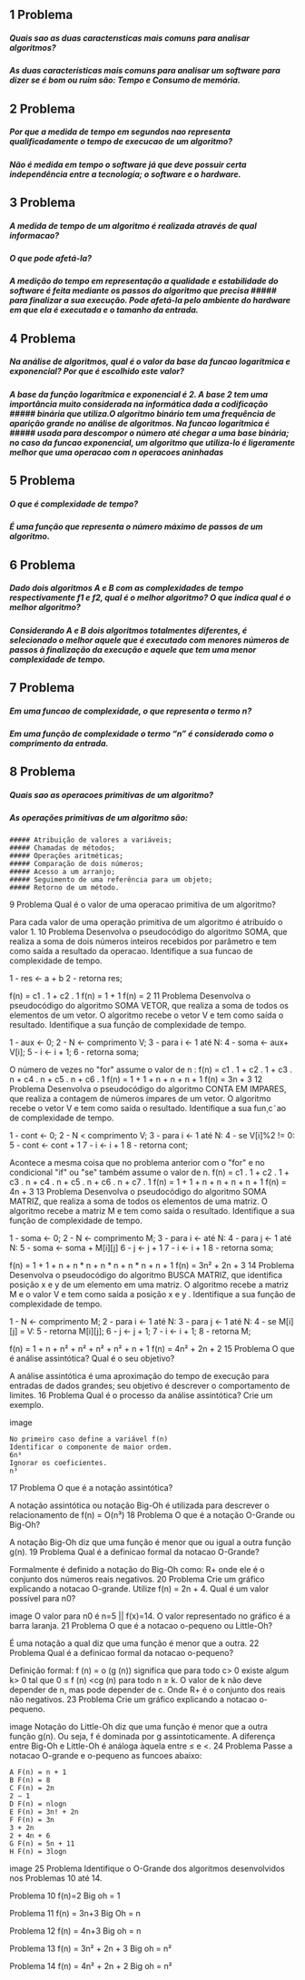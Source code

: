 ## 1 Problema
##### Quais sao as duas caracterısticas mais comuns para analisar algoritmos?

##### As duas características mais comuns para analisar um software para dizer se é bom ou ruim são: Tempo e Consumo de memória.
## 2 Problema
##### Por que a medida de tempo em segundos nao representa qualificadamente o tempo de execucao de um algoritmo?

##### Não é medida em tempo o software já que deve possuir certa independência entre a tecnología; o software e o hardware.
## 3 Problema
##### A medida de tempo de um algoritmo é realizada através de qual informacao?
##### O que pode afetá-la?

##### A medição do tempo em representação a qualidade e estabilidade do software é feita mediante os passos do algoritmo que precisa ##### para finalizar a sua execução. Pode afetá-la pelo ambiente do hardware em que ela é executada e o tamanho da entrada.
## 4 Problema
##### Na análise de algoritmos, qual é o valor da base da funcao logarítmica e exponencial? Por que é escolhido este valor?

##### A base da função logarítmica e exponencial é 2. A base 2 tem uma importância muito considerada na informática dada a codificação ##### binária que utiliza.O algoritmo binário tem uma frequência de aparição grande no análise de algoritmos. Na funcao logarítmica é ##### usada para descompor o número até chegar a uma base binária; no caso da funcao exponencial, um algoritmo que utiliza-lo é ligeramente melhor que uma operacao com n operacoes aninhadas
## 5 Problema
##### O que é complexidade de tempo?

##### É uma função que representa o número máximo de passos de um algoritmo.
## 6 Problema
##### Dado dois algoritmos A e B com as complexidades de tempo respectivamente f1 e f2, qual é o melhor algoritmo? O que indica qual é o melhor algoritmo?

##### Considerando A e B dois algoritmos totalmentes diferentes, é selecionado o melhor aquele que é executado com menores números de passos à finalização da execução e aquele que tem uma menor complexidade de tempo.
## 7 Problema
##### Em uma funcao de complexidade, o que representa o termo n?

##### Em uma função de complexidade o termo “n” é considerado como o comprimento da entrada.
## 8 Problema
##### Quais sao as operacoes primitivas de um algoritmo?

##### As operações primitivas de um algoritmo são:

    ##### Atribuição de valores a variáveis;
    ##### Chamadas de métodos;
    ##### Operações aritméticas;
    ##### Comparação de dois números;
    ##### Acesso a um arranjo;
    ##### Seguimento de uma referência para um objeto;
    ##### Retorno de um método.

9 Problema
Qual é o valor de uma operacao primitiva de um algoritmo?

Para cada valor de uma operação primitiva de um algoritmo é atribuído o valor 1.
10 Problema
Desenvolva o pseudocódigo do algoritmo SOMA, que realiza a soma de dois números inteiros recebidos por parâmetro e tem como saída a resultado da operacao. Identifique a sua funcao de complexidade de tempo.

1 - res <- a + b
2 - retorna res;

f(n) = c1 . 1 + c2 . 1 f(n) = 1 + 1 f(n) = 2
11 Problema
Desenvolva o pseudocódigo do algoritmo SOMA VETOR, que realiza a soma de todos os elementos de um vetor. O algoritmo recebe o vetor V e tem como saída o resultado. Identifique a sua função de complexidade de tempo.

1 - aux <- 0;
2 - N <- comprimento V;
3 - para i <- 1 até N:
4 -     soma <- aux+ V[i];
5 -     i <- i + 1;
6 - retorna soma;

O número de vezes no "for" assume o valor de n : f(n) = c1 . 1 + c2 . 1 + c3 . n + c4 . n + c5 . n + c6 . 1 f(n) = 1 + 1 + n + n + n + 1 f(n) = 3n + 3
12 Problema
Desenvolva o pseudocódigo do algoritmo CONTA EM IMPARES, que realiza a contagem de números ímpares de um vetor. O algoritmo recebe o vetor V e tem como saída o resultado. Identifique a sua fun¸c˜ao de complexidade de tempo.

1 - cont <- 0;
2 - N < comprimento V;
3 - para i <- 1 até N:
4 - se V[i]%2 != 0:
5 - cont <- cont + 1
7 - i <- i + 1
8 - retorna cont;

Acontece a mesma coisa que no problema anterior com o "for" e no condicional "if" ou "se" também assume o valor de n. f(n) = c1 . 1 + c2 . 1 + c3 . n + c4 . n + c5 . n + c6 . n + c7 . 1 f(n) = 1 + 1 + n + n + n + n + 1 f(n) = 4n + 3
13 Problema
Desenvolva o pseudocódigo do algoritmo SOMA MATRIZ, que realiza a soma de todos os elementos de uma matriz. O algoritmo recebe a matriz M e tem como saída o resultado. Identifique a sua função de complexidade de tempo.

1 - soma <- 0;
2 - N <- comprimento M;
3 - para i <- até N:
4 - para j <- 1 até N:
5 - soma <- soma + M[i][j]
6 - j <- j + 1
7 - i <- i + 1
8 - retorna soma;

f(n) = 1 + 1 + n + n * n + n * n + n * n + n + 1 f(n) = 3n² + 2n + 3
14 Problema
Desenvolva o pseudocódigo do algoritmo BUSCA MATRIZ, que identifica posição x e y de um elemento em uma matriz. O algoritmo recebe a matriz M e o valor V e tem como saída a posição x e y . Identifique a sua função de complexidade de tempo.

1 - N <- comprimento M;
2 - para i <- 1 até N:
3 -     para j <- 1 até N:
4 -     se M[i][j] = V:
5 -         retorna M[i][j];
6 -         j <- j + 1;
7 -         i <- i + 1;
8 - retorna M;

f(n) = 1 + n + n² + n² + n² + n² + n + 1 f(n) = 4n² + 2n + 2
15 Problema
O que é análise assintótica? Qual é o seu objetivo?

A análise assintótica é uma aproximação do tempo de execução para entradas de dados grandes; seu objetivo é descrever o comportamento de limites.
16 Problema
Qual é o processo da análise assintótica? Crie um exemplo.

image

    No primeiro caso define a variável f(n)
    Identificar o componente de maior ordem.
    6n³
    Ignorar os coeficientes.
    n³

17 Problema
O que é a notação assintótica?

A notação assintótica ou notação Big-Oh é utilizada para descrever o relacionamento de f(n) = O(n³)
18 Problema
O que é a notação O-Grande ou Big-Oh?

A notação Big-Oh diz que uma função é menor que ou igual a outra função g(n).
19 Problema
Qual é a definicao formal da notacao O-Grande?

Formalmente é definido a notação do Big-Oh como: R+ onde ele é o conjunto dos números reais negativos.
20 Problema
Crie um gráfico explicando a notacao O-grande. Utilize f(n) = 2n + 4. Qual é um valor possível para n0?

image O valor para n0 é n=5 || f(x)=14. O valor representado no gráfico é a barra laranja.
21 Problema
O que é a notacao o-pequeno ou Little-Oh?

É uma notação a qual diz que uma função é menor que a outra.
22 Problema
Qual é a definicao formal da notacao o-pequeno?

Definição formal: f (n) = o (g (n)) significa que para todo c> 0 existe algum k> 0 tal que 0 ≤ f (n) <cg (n) para todo n ≥ k. O valor de k não deve depender de n, mas pode depender de c. Onde R+ é o conjunto dos reais não negativos.
23 Problema
Crie um gráfico explicando a notacao o-pequeno.

image Notação do Little-Oh diz que uma função é menor que a outra função g(n). Ou seja, f é dominada por g assintoticamente. A diferença entre Big-Oh e Little-Oh é análoga àquela entre ≤ e <.
24 Problema
Passe a notacao O-grande e o-pequeno as funcoes abaixo:

    A F(n) = n + 1
    B F(n) = 8
    C F(n) = 2n
    2 − 1
    D F(n) = nlogn
    E F(n) = 3n! + 2n
    F F(n) = 3n
    3 + 2n
    2 + 4n + 6
    G F(n) = 5n + 11
    H F(n) = 3logn

image
25 Problema
Identifique o O-Grande dos algoritmos desenvolvidos nos Problemas 10 até 14.

Problema 10 f(n)=2 Big oh = 1

Problema 11 f(n) = 3n+3 Big Oh = n

Problema 12 f(n) = 4n+3 Big oh = n

Problema 13 f(n) = 3n² + 2n + 3 Big oh = n²

Problema 14 f(n) = 4n² + 2n + 2 Big oh = n²
